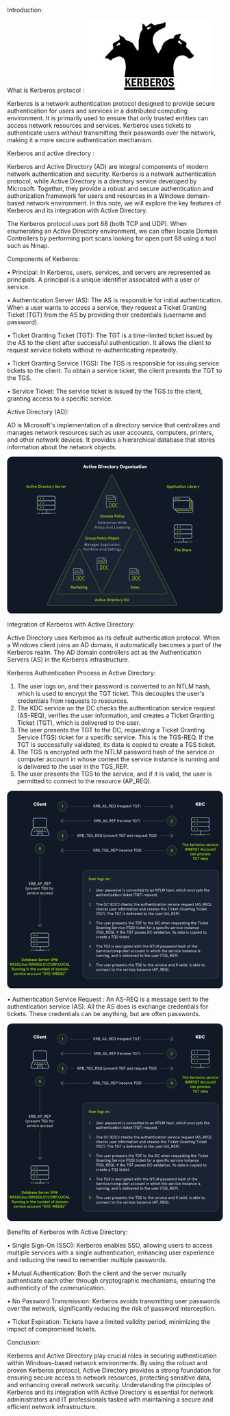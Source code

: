 Introduction:

What is Kerberos protocol :
						    ![Kerberos Logo](https://github.com/Mostafatoumi/notes/blob/main/img%20notes/kerberos_01.png)
	  

Kerberos is a network authentication protocol designed to provide secure authentication for users and services in a distributed computing environment. It is primarily used to ensure that only trusted entities can access network resources and services. Kerberos uses tickets to authenticate users without transmitting their passwords over the network, making it a more secure authentication mechanism.

Kerberos and active directory : 

Kerberos and Active Directory (AD) are integral components of modern network authentication and security. Kerberos is a network authentication protocol, while Active Directory is a directory service developed by Microsoft. Together, they provide a robust and secure authentication and authorization framework for users and resources in a Windows domain-based network environment. In this note, we will explore the key features of Kerberos and its integration with Active Directory.

The Kerberos protocol uses port 88 (both TCP and UDP). When enumerating an Active Directory environment, we can often locate Domain Controllers by performing port scans looking for open port 88 using a tool such as Nmap.





Components of Kerberos:


• Principal: In Kerberos, users, services, and servers are represented as principals. A principal is a unique identifier associated with a user or service.

• Authentication Server (AS): The AS is responsible for initial authentication. When a user wants to access a service, they request a Ticket Granting Ticket (TGT) from the AS by providing their credentials (username and password).

• Ticket Granting Ticket (TGT): The TGT is a time-limited ticket issued by the AS to the client after successful authentication. It allows the client to request service tickets without re-authenticating repeatedly.

• Ticket Granting Service (TGS): The TGS is responsible for issuing service tickets to the client. To obtain a service ticket, the client presents the TGT to the TGS.

• Service Ticket: The service ticket is issued by the TGS to the client, granting access to a specific service.


Active Directory (AD):

AD is Microsoft's implementation of a directory service that centralizes and manages network resources such as user accounts, computers, printers, and other network devices. It provides a hierarchical database that stores information about the network objects.

![AD Organization](https://github.com/Mostafatoumi/notes/blob/main/img%20notes/kerberos_02.png)


Integration of Kerberos with Active Directory:

Active Directory uses Kerberos as its default authentication protocol. When a Windows client joins an AD domain, it automatically becomes a part of the Kerberos realm. The AD domain controllers act as the Authentication Servers (AS) in the Kerberos infrastructure.


Kerberos Authentication Process in Active Directory:

1. The user logs on, and their password is converted to an NTLM hash, which is used to encrypt the TGT ticket. This decouples the user's credentials from requests to resources.
2. The KDC service on the DC checks the authentication service request (AS-REQ), verifies the user information, and creates a Ticket Granting Ticket (TGT), which is delivered to the user.
3. The user presents the TGT to the DC, requesting a Ticket Granting Service (TGS) ticket for a specific service. This is the TGS-REQ. If the TGT is successfully validated, its data is copied to create a TGS ticket.
4. The TGS is encrypted with the NTLM password hash of the service or computer account in whose context the service instance is running and is delivered to the user in the TGS_REP.
5. The user presents the TGS to the service, and if it is valid, the user is permitted to connect to the resource (AP_REQ).


![Kerberos Authentication Process in Active Directory](https://github.com/Mostafatoumi/notes/blob/main/img%20notes/kerberos_03.png)
				

• Authentication Service Request : An AS-REQ is a message sent to the authentication service (AS). All the AS does is exchange credentials for tickets. These credentials can be anything, but are often passwords.
	
	
![Authentication Service Request](https://github.com/Mostafatoumi/notes/blob/main/img%20notes/kerberos_03.png)
								
								
Benefits of Kerberos with Active Directory:

• Single Sign-On (SSO): Kerberos enables SSO, allowing users to access multiple services with a single authentication, enhancing user experience and reducing the need to remember multiple passwords.

• Mutual Authentication: Both the client and the server mutually authenticate each other through cryptographic mechanisms, ensuring the authenticity of the communication.

• No Password Transmission: Kerberos avoids transmitting user passwords over the network, significantly reducing the risk of password interception.
	
• Ticket Expiration: Tickets have a limited validity period, minimizing the impact of compromised tickets.


Conclusion:

Kerberos and Active Directory play crucial roles in securing authentication within Windows-based network environments. By using the robust and proven Kerberos protocol, Active Directory provides a strong foundation for ensuring secure access to network resources, protecting sensitive data, and enhancing overall network security. Understanding the principles of Kerberos and its integration with Active Directory is essential for network administrators and IT professionals tasked with maintaining a secure and efficient network infrastructure.
